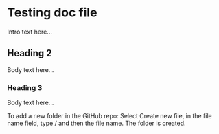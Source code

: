 # Testing doc file
Intro text here...

## Heading 2
Body text here...

### Heading 3
Body text here...


To add a new folder in the GitHub repo: Select Create new file, in the file name field, type <folder name>/ and then the file name. The folder is created. 
